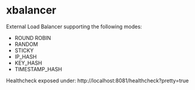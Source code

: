 # xbalancer
External Load Balancer supporting the following modes:

* ROUND ROBIN
* RANDOM
* STICKY
* IP_HASH
* KEY_HASH
* TIMESTAMP_HASH


Healthcheck exposed under:
http://localhost:8081/healthcheck?pretty=true
